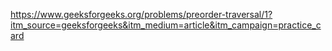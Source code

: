 https://www.geeksforgeeks.org/problems/preorder-traversal/1?itm_source=geeksforgeeks&itm_medium=article&itm_campaign=practice_card
